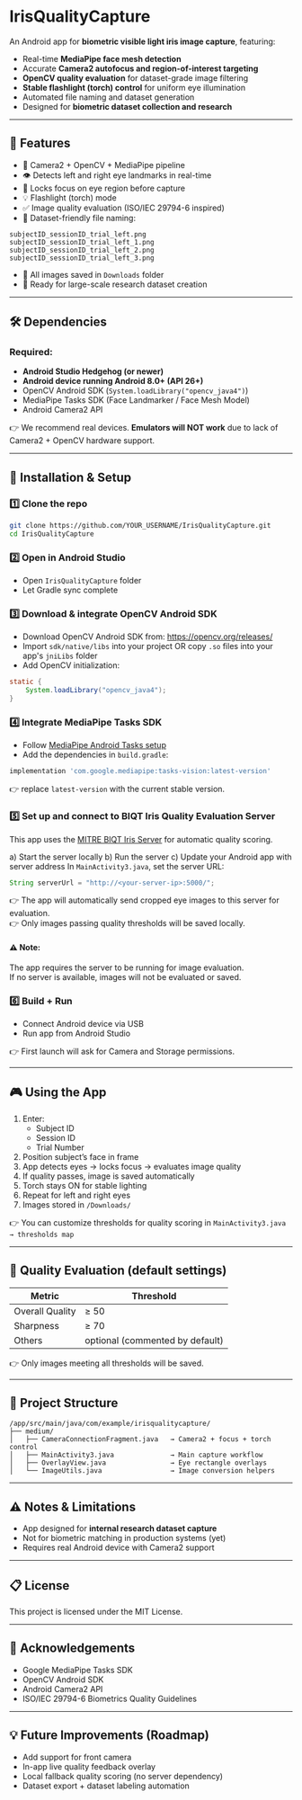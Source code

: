 # IrisQualityCapture

An Android app for **biometric visible light iris image capture**, featuring:
- Real-time **MediaPipe face mesh detection**
- Accurate **Camera2 autofocus and region-of-interest targeting**
- **OpenCV quality evaluation** for dataset-grade image filtering
- **Stable flashlight (torch) control** for uniform eye illumination
- Automated file naming and dataset generation
- Designed for **biometric dataset collection and research**

---

## 📱 Features

- 📸 Camera2 + OpenCV + MediaPipe pipeline
- 👁️ Detects left and right eye landmarks in real-time
- 🎯 Locks focus on eye region before capture
- 💡 Flashlight (torch) mode
- ✅ Image quality evaluation (ISO/IEC 29794-6 inspired)
- 📝 Dataset-friendly file naming:
```
subjectID_sessionID_trial_left.png
subjectID_sessionID_trial_left_1.png
subjectID_sessionID_trial_left_2.png
subjectID_sessionID_trial_left_3.png
```
- 💾 All images saved in `Downloads` folder
- 🚀 Ready for large-scale research dataset creation

---

## 🛠️ Dependencies

### Required:
- **Android Studio Hedgehog (or newer)**
- **Android device running Android 8.0+ (API 26+)**
- OpenCV Android SDK (`System.loadLibrary("opencv_java4")`)
- MediaPipe Tasks SDK (Face Landmarker / Face Mesh Model)
- Android Camera2 API

👉 We recommend real devices. **Emulators will NOT work** due to lack of Camera2 + OpenCV hardware support.

---

## 🚀 Installation & Setup

### 1️⃣ Clone the repo
```bash
git clone https://github.com/YOUR_USERNAME/IrisQualityCapture.git
cd IrisQualityCapture
```

### 2️⃣ Open in Android Studio
- Open `IrisQualityCapture` folder
- Let Gradle sync complete

### 3️⃣ Download & integrate OpenCV Android SDK
- Download OpenCV Android SDK from: https://opencv.org/releases/
- Import `sdk/native/libs` into your project OR copy `.so` files into your app's `jniLibs` folder
- Add OpenCV initialization:  
```java
static {
    System.loadLibrary("opencv_java4");
}
```

### 4️⃣ Integrate MediaPipe Tasks SDK
- Follow [MediaPipe Android Tasks setup](https://developers.google.com/mediapipe/solutions/vision/face_landmarker/android)
- Add the dependencies in `build.gradle`:
```gradle
implementation 'com.google.mediapipe:tasks-vision:latest-version'
```
👉 replace `latest-version` with the current stable version.

### 5️⃣ Set up and connect to BIQT Iris Quality Evaluation Server

This app uses the [MITRE BIQT Iris Server](https://github.com/mitre/biqt-iris) for automatic quality scoring.

a) Start the server locally
b) Run the server
c) Update your Android app with server address
In `MainActivity3.java`, set the server URL:
```java
String serverUrl = "http://<your-server-ip>:5000/";
```
👉 The app will automatically send cropped eye images to this server for evaluation.  
👉 Only images passing quality thresholds will be saved locally.

#### ⚠️ Note:
The app requires the server to be running for image evaluation.  
If no server is available, images will not be evaluated or saved.

### 6️⃣ Build + Run
- Connect Android device via USB
- Run app from Android Studio

👉 First launch will ask for Camera and Storage permissions.

---

## 🎮 Using the App

1. Enter:
    - Subject ID
    - Session ID
    - Trial Number
2. Position subject’s face in frame
3. App detects eyes → locks focus → evaluates image quality
4. If quality passes, image is saved automatically
5. Torch stays ON for stable lighting
6. Repeat for left and right eyes
7. Images stored in `/Downloads/`

👉 You can customize thresholds for quality scoring in `MainActivity3.java → thresholds map`

---

## 🎯 Quality Evaluation (default settings)

| Metric | Threshold |
|-------|-----------|
| Overall Quality | ≥ 50 |
| Sharpness | ≥ 70 |
| Others | optional (commented by default) |

👉 Only images meeting all thresholds will be saved.

---

## 📝 Project Structure

```
/app/src/main/java/com/example/irisqualitycapture/
├── medium/
│   ├── CameraConnectionFragment.java   → Camera2 + focus + torch control
│   ├── MainActivity3.java              → Main capture workflow
│   ├── OverlayView.java                → Eye rectangle overlays
│   └── ImageUtils.java                 → Image conversion helpers
```

---

## ⚠️ Notes & Limitations

- App designed for **internal research dataset capture**
- Not for biometric matching in production systems (yet)
- Requires real Android device with Camera2 support

---

## 📋 License

This project is licensed under the MIT License.

---

## 🙏 Acknowledgements

- Google MediaPipe Tasks SDK
- OpenCV Android SDK
- Android Camera2 API
- ISO/IEC 29794-6 Biometrics Quality Guidelines

---

## 💡 Future Improvements (Roadmap)

- Add support for front camera
- In-app live quality feedback overlay
- Local fallback quality scoring (no server dependency)
- Dataset export + dataset labeling automation
